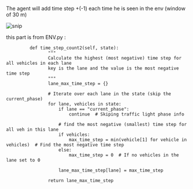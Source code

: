 

The agent will add time step +(-1) each time he is seen in the env (window of 30 m) 


![snip](https://github.com/user-attachments/assets/7b7ef096-d9dd-44a7-980c-05f80babfb51)


this part is from ENV.py :

             def time_step_count2(self, state):
                    """
                    Calculate the highest (most negative) time step for all vehicles in each lane
                    key is the lane and the value is the most negative time step
                    """
                    lane_max_time_step = {}
            
                    # Iterate over each lane in the state (skip the current_phase)
                    for lane, vehicles in state:
                        if lane == "current_phase":
                            continue  # Skiping traffic light phase info
            
                        # find the most negative (smallest) time step for all veh in this lane
                        if vehicles:
                            max_time_step = min(vehicle[1] for vehicle in vehicles)  # Find the most negative time step
                        else:
                            max_time_step = 0  # If no vehicles in the lane set to 0
            
                        lane_max_time_step[lane] = max_time_step
            
                    return lane_max_time_step
